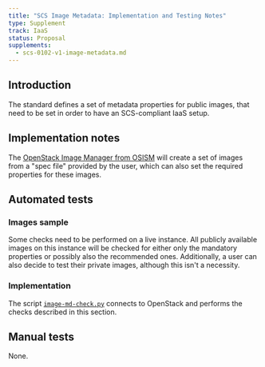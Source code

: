 ```yaml
---
title: "SCS Image Metadata: Implementation and Testing Notes"
type: Supplement
track: IaaS
status: Proposal
supplements:
  - scs-0102-v1-image-metadata.md
---
```


## Introduction

The standard defines a set of metadata properties for public images, that need to be set in order
to have an SCS-compliant IaaS setup.

## Implementation notes

The [OpenStack Image Manager from OSISM](https://github.com/osism/openstack-image-manager)
will create a set of images from a "spec file" provided by the user, which can also set the required properties
for these images.

## Automated tests

### Images sample

Some checks need to be performed on a live instance. All publicly available images on this instance
will be checked for either only the mandatory properties or possibly also the recommended ones.
Additionally, a user can also decide to test their private images, although this isn't a necessity.

### Implementation

The script [`image-md-check.py`](https://github.com/SovereignCloudStack/standards/blob/main/Tests/iaas/image-metadata/image-md-check.py)
connects to OpenStack and performs the checks described in this section.

## Manual tests

None.
